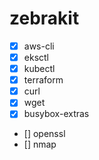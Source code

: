 # zebrakit

 - [x] aws-cli
 - [x] eksctl
 - [x] kubectl
 - [x] terraform
 - [x] curl
 - [x] wget
 - [x] busybox-extras
 - [] openssl
 - [] nmap
